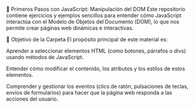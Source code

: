 🚀 Primeros Pasos con JavaScript: Manipulación del DOM
Este repositorio contiene ejercicios y ejemplos sencillos para entender cómo JavaScript interactúa con el Modelo de Objetos del Documento (DOM), lo que nos permite crear páginas web dinámicas e interactivas.

🎯 Objetivo de la Carpeta
El propósito principal de este material es:

Aprender a seleccionar elementos HTML (como botones, párrafos o divs) usando métodos de JavaScript.

Entender cómo modificar el contenido, los atributos y los estilos de estos elementos.

Comprender y gestionar los eventos (clics de ratón, pulsaciones de teclas, envíos de formularios) para hacer que la página web responda a las acciones del usuario.
